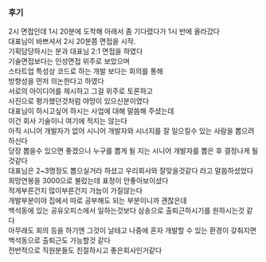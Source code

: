 ### 후기
2시 면접인데 1시 20분에 도착해 아래서 좀 기다렸다가 1시 반에 올라갔다  
대표님이 바쁘셔서 2시 20분쯤 면접을 시작.  
기획담당하시는 분과 대표님 2:1 면접을 하였다  
기술면접보다는 인성면접 위주로 보았으며  
스타트업 특성상 코드로 하는 개발 보다는 회의를 통해  
방향성을 먼저 의논한다고 하였다  
서로의 아이디어를 제시하고 그걸 위주로 토론하고  
사진으로 평가했던것처럼 야망이 있으신분이였다  
대표님이 하시고싶어 하시는 사업에 대해 말씀해 주셨는데  
이건 회사 기술이니 여기에 적지는 않는다  
아직 시니어 개발자가 없어 시니어 개발자와 시너지를 잘 일으킬수 있는 사람을 뽑으려 하신다  
당장 뽑을수 있으면 좋겠으나 누구를 뽑게 될 지는 시니어 개발자를 뽑은 후 결정나게 될것같다  
대표님은 2~3명정도 뽑으실거라 하셨고 우리회사와 잘맞을것같다 라고 말씀하셨었다  
희망연봉을 3000으로 불렀는데 표정이 안좋아보이셨다  
적게부른건지 많이부른건지 가늠이 가질않는다  
개발부분이야 집에서 따로 공부해도 되는 부분이니까 괜찮은데  
백석동에 있는 공유오피스에서 일하는것보다 삼송으로 출퇴근하시기를 원하시는것 같다  
아무래도 회의 등을 하기엔 그것이 날테고 나중에 혼자 개발할 수 있는 환경이 갖춰지면  
백석동으로 출퇴근도 가능할것 같다  
전반적으로 직원분들도 친절하시고 좋은회사인거같다